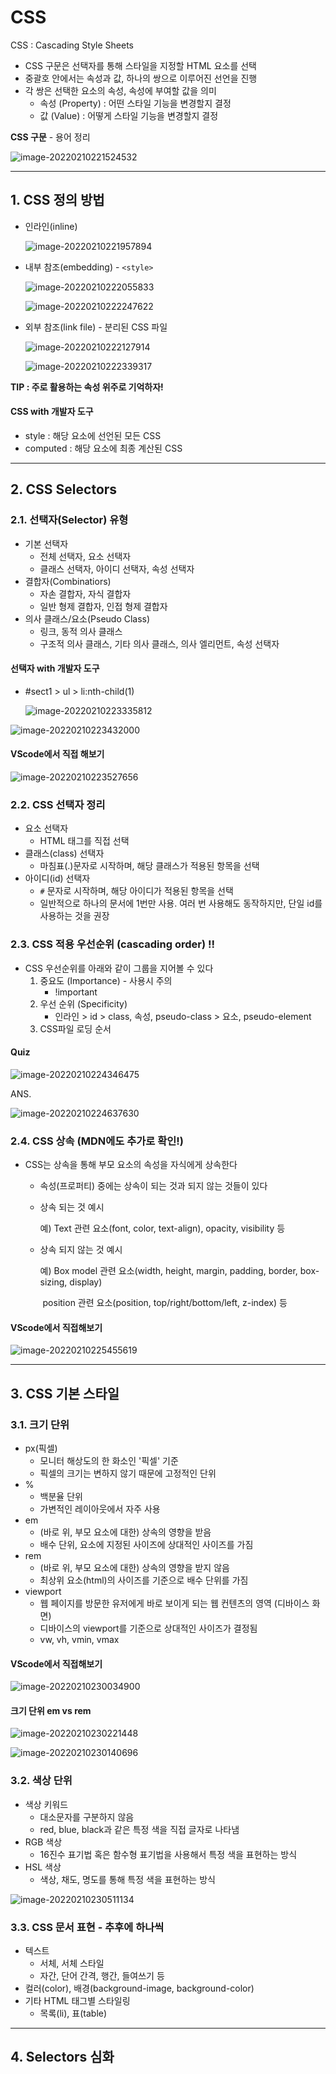 # CSS

CSS : Cascading Style Sheets

* CSS 구문은 선택자를 통해 스타일을 지정할 HTML 요소를 선택
* 중괄호 안에서는 속성과 값, 하나의 쌍으로 이루어진 선언을 진행
* 각 쌍은 선택한 요소의 속성, 속성에 부여할 값을 의미
  * 속성 (Property) : 어떤 스타일 기능을 변경할지 결정
  * 값 (Value) : 어떻게 스타일 기능을 변경할지 결정

**CSS 구문** - 용어 정리

![image-20220210221524532](CSS.assets/image-20220210221524532.png)

<hr>

## 1. CSS 정의 방법

* 인라인(inline)

  ![image-20220210221957894](CSS.assets/image-20220210221957894.png)

* 내부 참조(embedding) - `<style>`

  ![image-20220210222055833](CSS.assets/image-20220210222055833.png)

  ![image-20220210222247622](CSS.assets/image-20220210222247622.png)

* 외부 참조(link file) - 분리된 CSS 파일

  ![image-20220210222127914](CSS.assets/image-20220210222127914.png)

  ![image-20220210222339317](CSS.assets/image-20220210222339317.png)

**TIP : 주로 활용하는 속성 위주로 기억하자!**

#### CSS with 개발자 도구

* style : 해당 요소에 선언된 모든 CSS
* computed : 해당 요소에 최종 계산된 CSS

<hr>

## 2. CSS Selectors

### 2.1. 선택자(Selector) 유형

* 기본 선택자
  * 전체 선택자, 요소 선택자
  * 클래스 선택자, 아이디 선택자, 속성 선택자
* 결합자(Combinatiors)
  * 자손 결합자, 자식 결합자
  * 일반 형제 결합자, 인접 형제 결합자
* 의사 클래스/요소(Pseudo Class)
  * 링크, 동적 의사 클래스
  * 구조적 의사 클래스, 기타 의사 클래스, 의사 엘리먼트, 속성 선택자

#### 선택자 with 개발자 도구

* #sect1 > ul > li:nth-child(1)

  ![image-20220210223335812](CSS.assets/image-20220210223335812.png)

![image-20220210223432000](CSS.assets/image-20220210223432000.png)

#### VScode에서 직접 해보기

![image-20220210223527656](CSS.assets/image-20220210223527656.png)

### 2.2. CSS 선택자 정리

* 요소 선택자
  * HTML 태그를 직접 선택
* 클래스(class) 선택자
  * 마침표(.)문자로 시작하며, 해당 클래스가 적용된 항목을 선택
* 아이디(id) 선택자
  * `#` 문자로 시작하며, 해당 아이디가 적용된 항목을 선택
  * 일반적으로 하나의 문서에 1번만 사용. 여러 번 사용해도 동작하지만, 단일 id를 사용하는 것을 권장

### 2.3. CSS 적용 우선순위 (cascading order) !!

* CSS 우선순위를 아래와 같이 그룹을 지어볼 수 있다
  1. 중요도 (Importance) - 사용시 주의
     * !important
  2. 우선 순위 (Specificity)
     * 인라인 > id > class, 속성, pseudo-class > 요소, pseudo-element
  3. CSS파일 로딩 순서

#### Quiz

![image-20220210224346475](CSS.assets/image-20220210224346475.png)

ANS.

![image-20220210224637630](CSS.assets/image-20220210224637630.png)

### 2.4. CSS 상속 (MDN에도 추가로 확인!)

* CSS는 상속을 통해 부모 요소의 속성을 자식에게 상속한다

  * 속성(프로퍼티) 중에는 상속이 되는 것과 되지 않는 것들이 있다

  * 상속 되는 것 예시

    예) Text 관련 요소(font, color, text-align), opacity, visibility 등

  * 상속 되지 않는 것 예시

    예) Box model 관련 요소(width, height, margin, padding, border, box-sizing, display)

    ​	  position 관련 요소(position, top/right/bottom/left, z-index) 등

#### VScode에서 직접해보기

![image-20220210225455619](CSS.assets/image-20220210225455619.png)

<hr>

## 3. CSS 기본 스타일

### 3.1. 크기 단위

* px(픽셀)
  * 모니터 해상도의 한 화소인 '픽셀' 기준
  * 픽셀의 크기는 변하지 않기 때문에 고정적인 단위
* %
  * 백분율 단위
  * 가변적인 레이아웃에서 자주 사용
* em
  * (바로 위, 부모 요소에 대한) 상속의 영향을 받음
  * 배수 단위, 요소에 지정된 사이즈에 상대적인 사이즈를 가짐
* rem
  * (바로 위, 부모 요소에 대한) 상속의 영향을 받지 않음
  * 최상위 요소(html)의 사이즈를 기준으로 배수 단위를 가짐
* viewport
  * 웹 페이지를 방문한 유저에게 바로 보이게 되는 웹 컨텐츠의 영역 (디바이스 화면)
  * 디바이스의 viewport를 기준으로 상대적인 사이즈가 결정됨
  * vw, vh, vmin, vmax

#### VScode에서 직접해보기

![image-20220210230034900](CSS.assets/image-20220210230034900.png)

#### 크기 단위 em vs rem

![image-20220210230221448](CSS.assets/image-20220210230221448.png)

![image-20220210230140696](CSS.assets/image-20220210230140696.png)

### 3.2. 색상 단위

* 색상 키워드
  * 대소문자를 구분하지 않음
  * red, blue, black과 같은 특정 색을 직접 글자로 나타냄
* RGB 색상
  * 16진수 표기법 혹은 함수형 표기법을 사용해서 특정 색을 표현하는 방식
* HSL 색상
  * 색상, 채도, 명도를 통해 특정 색을 표현하는 방식

![image-20220210230511134](CSS.assets/image-20220210230511134.png)

### 3.3. CSS 문서 표현 - 추후에 하나씩

* 텍스트
  * 서체, 서체 스타일
  * 자간, 단어 간격, 행간, 들여쓰기 등
* 컬러(color), 배경(background-image, background-color)
* 기타 HTML 태그별 스타일링
  * 목록(li), 표(table)

<hr>

## 4. Selectors 심화

